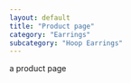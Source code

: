 ```yaml
---
layout: default
title: "Product page"
category: "Earrings"
subcategory: "Hoop Earrings"
---
```


a product page